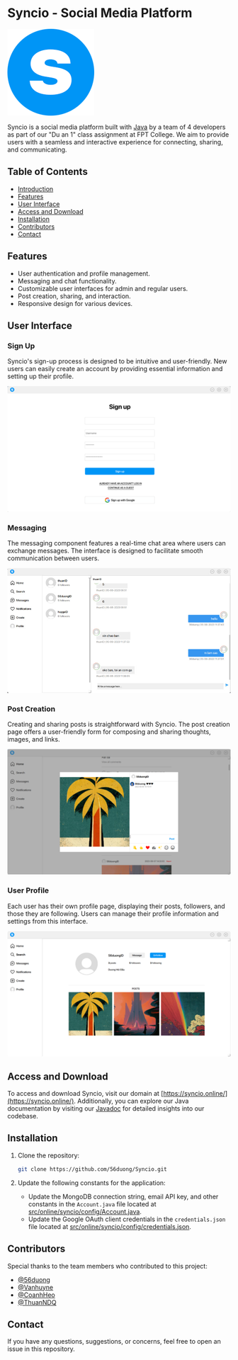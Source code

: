 # Syncio - Social Media Platform

![Syncio Logo](https://github.com/56duong/Syncio/blob/master/src/online/syncio/resources/images/other/logo_196px.png)

Syncio is a social media platform built with [Java](https://www.java.com/) by a team of 4 developers as part of our "Du an 1" class assignment at FPT College. We aim to provide users with a seamless and interactive experience for connecting, sharing, and communicating.

## Table of Contents

- [Introduction](#syncio-social-media-platform)
- [Features](#features)
- [User Interface](#user-interface)
- [Access and Download](#access-and-download)
- [Installation](#installation)
- [Contributors](#contributors)
- [Contact](#contact)

## Features

- User authentication and profile management.
- Messaging and chat functionality.
- Customizable user interfaces for admin and regular users.
- Post creation, sharing, and interaction.
- Responsive design for various devices.

## User Interface

### Sign Up

Syncio's sign-up process is designed to be intuitive and user-friendly. New users can easily create an account by providing essential information and setting up their profile.

![Sign Up](https://github.com/56duong/Syncio/blob/master/src/online/syncio/resources/images/other/signup.png)

### Messaging

The messaging component features a real-time chat area where users can exchange messages. The interface is designed to facilitate smooth communication between users.

![Messaging](https://github.com/56duong/Syncio/blob/master/src/online/syncio/resources/images/other/messages.jpg)

### Post Creation

Creating and sharing posts is straightforward with Syncio. The post creation page offers a user-friendly form for composing and sharing thoughts, images, and links.

![Post Creation](https://github.com/56duong/Syncio/blob/master/src/online/syncio/resources/images/other/createnewpost.png)

### User Profile

Each user has their own profile page, displaying their posts, followers, and those they are following. Users can manage their profile information and settings from this interface.

![User Profile](https://github.com/56duong/Syncio/blob/master/src/online/syncio/resources/images/other/profile.png)

## Access and Download

To access and download Syncio, visit our domain at [https://syncio.online/](https://syncio.online/). Additionally, you can explore our Java documentation by visiting our [Javadoc](https://syncio.online/javadoc/) for detailed insights into our codebase.

## Installation

1. Clone the repository:
   ```sh
   git clone https://github.com/56duong/Syncio.git

2. Update the following constants for the application:

    - Update the MongoDB connection string, email API key, and other constants in the `Account.java` file located at [src/online/syncio/config/Account.java](https://github.com/56duong/Syncio/blob/master/src/online/syncio/config/Account.java).
    - Update the Google OAuth client credentials in the `credentials.json` file located at [src/online/syncio/config/credentials.json](https://github.com/56duong/Syncio/blob/master/src/online/syncio/config/credentials.json).

## Contributors

Special thanks to the team members who contributed to this project:

- [@56duong](https://github.com/56duong)
- [@Vanhuyne](https://github.com/Vanhuyne)
- [@CoanhHeo](https://github.com/CoanhHeo)
- [@ThuanNDQ](https://github.com/ThuanNDQ)

## Contact
If you have any questions, suggestions, or concerns, feel free to open an issue in this repository.
